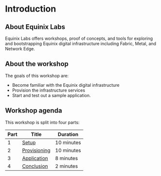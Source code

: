 # Introduction

## About Equinix Labs

Equinix Labs offers workshops, proof of concepts, and tools for exploring and bootstrapping Equinix digital infrastructure including Fabric, Metal, and Network Edge.

## About the workshop

The goals of this workshop are:

- Become familiar with the Equinix digital infrastructure
- Provision the infrastructure services
- Start and test out a sample application.

## Workshop agenda

This workshop is split into four parts:

<!-- TEMPLATE USER: rename part filenames and titles below to match the titles within part files -->
| Part | Title                               | Duration   |
| ---- | ----------------------------------- | ---------- |
| 1    | [Setup](./parts/part1.md)           | 10 minutes |
| 2    | [Provisioning](./parts/part2.md)    | 10 minutes |
| 3    | [Application](./parts/part3.md)     | 8 minutes  |
| 4    | [Conclusion](./parts/conclusion.md) | 2 minutes  |
